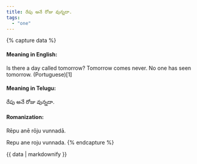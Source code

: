 ```yaml
---
title: రేపు అనే రోజు వున్నదా.
tags:
  - "one"
---
```


{% capture data %}
#### Meaning in English:
Is there a day called tomorrow?
Tomorrow comes never.
No one has seen tomorrow. (Portuguese)[1]

#### Meaning in Telugu:
రేపు అనే రోజు వున్నదా.

#### Romanization:
Rēpu anē rōju vunnadā.

Repu ane roju vunnada.
{% endcapture %}

{{ data | markdownify }}


